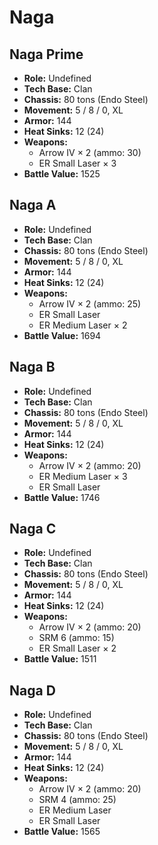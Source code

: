 # Naga
## Naga Prime
- **Role:** Undefined
- **Tech Base:** Clan
- **Chassis:** 80 tons (Endo Steel)
- **Movement:** 5 / 8 / 0, XL
- **Armor:** 144
- **Heat Sinks:** 12 (24)
- **Weapons:**
  - Arrow IV × 2 (ammo: 30)
  - ER Small Laser × 3
- **Battle Value:** 1525

## Naga A
- **Role:** Undefined
- **Tech Base:** Clan
- **Chassis:** 80 tons (Endo Steel)
- **Movement:** 5 / 8 / 0, XL
- **Armor:** 144
- **Heat Sinks:** 12 (24)
- **Weapons:**
  - Arrow IV × 2 (ammo: 25)
  - ER Small Laser
  - ER Medium Laser × 2
- **Battle Value:** 1694

## Naga B
- **Role:** Undefined
- **Tech Base:** Clan
- **Chassis:** 80 tons (Endo Steel)
- **Movement:** 5 / 8 / 0, XL
- **Armor:** 144
- **Heat Sinks:** 12 (24)
- **Weapons:**
  - Arrow IV × 2 (ammo: 20)
  - ER Medium Laser × 3
  - ER Small Laser
- **Battle Value:** 1746

## Naga C
- **Role:** Undefined
- **Tech Base:** Clan
- **Chassis:** 80 tons (Endo Steel)
- **Movement:** 5 / 8 / 0, XL
- **Armor:** 144
- **Heat Sinks:** 12 (24)
- **Weapons:**
  - Arrow IV × 2 (ammo: 20)
  - SRM 6 (ammo: 15)
  - ER Small Laser × 2
- **Battle Value:** 1511

## Naga D
- **Role:** Undefined
- **Tech Base:** Clan
- **Chassis:** 80 tons (Endo Steel)
- **Movement:** 5 / 8 / 0, XL
- **Armor:** 144
- **Heat Sinks:** 12 (24)
- **Weapons:**
  - Arrow IV × 2 (ammo: 20)
  - SRM 4 (ammo: 25)
  - ER Medium Laser
  - ER Small Laser
- **Battle Value:** 1565


